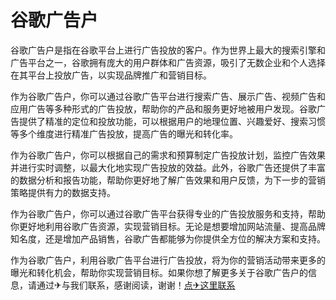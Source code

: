 # 谷歌广告户

谷歌广告户是指在谷歌平台上进行广告投放的客户。作为世界上最大的搜索引擎和广告平台之一，谷歌拥有庞大的用户群体和广告资源，吸引了无数企业和个人选择在其平台上投放广告，以实现品牌推广和营销目标。

作为谷歌广告户，你可以通过谷歌广告平台进行搜索广告、展示广告、视频广告和应用广告等多种形式的广告投放，帮助你的产品和服务更好地被用户发现。谷歌广告提供了精准的定位和投放功能，可以根据用户的地理位置、兴趣爱好、搜索习惯等多个维度进行精准广告投放，提高广告的曝光和转化率。

作为谷歌广告户，你可以根据自己的需求和预算制定广告投放计划，监控广告效果并进行实时调整，以最大化地实现广告投放的效益。此外，谷歌广告还提供了丰富的数据分析和报告功能，帮助你更好地了解广告效果和用户反馈，为下一步的营销策略提供有力的数据支持。

作为谷歌广告户，你可以通过谷歌广告平台获得专业的广告投放服务和支持，帮助你更好地利用谷歌广告资源，实现营销目标。无论是想要增加网站流量、提高品牌知名度，还是增加产品销售，谷歌广告都能够为你提供全方位的解决方案和支持。

作为谷歌广告户，利用谷歌广告平台进行广告投放，将为你的营销活动带来更多的曝光和转化机会，帮助你实现营销目标。如果你想了解更多关于谷歌广告户的信息，请通过✈与我们联系，感谢阅读，谢谢！[点✈这里联系](https://ads.k02.cc)